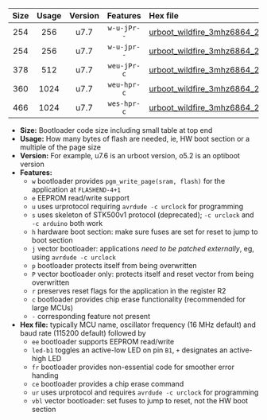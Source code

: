 |Size|Usage|Version|Features|Hex file|
|:-:|:-:|:-:|:-:|:--|
|254|256|u7.7|`w-u-jPr--`|[urboot_wildfire_3mhz6864_230400bps_led+b5_ur_vbl.hex](https://raw.githubusercontent.com/stefanrueger/urboot.hex/main/boards/wildfire/fcpu_3mhz6864/230400_bps/urboot_wildfire_3mhz6864_230400bps_led+b5_ur_vbl.hex)|
|254|256|u7.7|`w-u-jpr--`|[urboot_wildfire_3mhz6864_230400bps_led+b5_fr_ur_vbl.hex](https://raw.githubusercontent.com/stefanrueger/urboot.hex/main/boards/wildfire/fcpu_3mhz6864/230400_bps/urboot_wildfire_3mhz6864_230400bps_led+b5_fr_ur_vbl.hex)|
|378|512|u7.7|`weu-jPr-c`|[urboot_wildfire_3mhz6864_230400bps_ee_led+b5_fr_ce_ur_vbl.hex](https://raw.githubusercontent.com/stefanrueger/urboot.hex/main/boards/wildfire/fcpu_3mhz6864/230400_bps/urboot_wildfire_3mhz6864_230400bps_ee_led+b5_fr_ce_ur_vbl.hex)|
|360|1024|u7.7|`weu-hpr-c`|[urboot_wildfire_3mhz6864_230400bps_ee_led+b5_fr_ce_ur.hex](https://raw.githubusercontent.com/stefanrueger/urboot.hex/main/boards/wildfire/fcpu_3mhz6864/230400_bps/urboot_wildfire_3mhz6864_230400bps_ee_led+b5_fr_ce_ur.hex)|
|466|1024|u7.7|`wes-hpr-c`|[urboot_wildfire_3mhz6864_230400bps_ee_led+b5_fr_ce.hex](https://raw.githubusercontent.com/stefanrueger/urboot.hex/main/boards/wildfire/fcpu_3mhz6864/230400_bps/urboot_wildfire_3mhz6864_230400bps_ee_led+b5_fr_ce.hex)|

- **Size:** Bootloader code size including small table at top end
- **Usage:** How many bytes of flash are needed, ie, HW boot section or a multiple of the page size
- **Version:** For example, u7.6 is an urboot version, o5.2 is an optiboot version
- **Features:**
  + `w` bootloader provides `pgm_write_page(sram, flash)` for the application at `FLASHEND-4+1`
  + `e` EEPROM read/write support
  + `u` uses urprotocol requiring `avrdude -c urclock` for programming
  + `s` uses skeleton of STK500v1 protocol (deprecated); `-c urclock` and `-c arduino` both work
  + `h` hardware boot section: make sure fuses are set for reset to jump to boot section
  + `j` vector bootloader: applications *need to be patched externally*, eg, using `avrdude -c urclock`
  + `p` bootloader protects itself from being overwritten
  + `P` vector bootloader only: protects itself and reset vector from being overwritten
  + `r` preserves reset flags for the application in the register R2
  + `c` bootloader provides chip erase functionality (recommended for large MCUs)
  + `-` corresponding feature not present
- **Hex file:** typically MCU name, oscillator frequency (16 MHz default) and baud rate (115200 default) followed by
  + `ee` bootloader supports EEPROM read/write
  + `led-b1` toggles an active-low LED on pin `B1`, `+` designates an active-high LED
  + `fr` bootloader provides non-essential code for smoother error handing
  + `ce` bootloader provides a chip erase command
  + `ur` uses urprotocol and requires `avrdude -c urclock` for programming
  + `vbl` vector bootloader: set fuses to jump to reset, not the HW boot section
